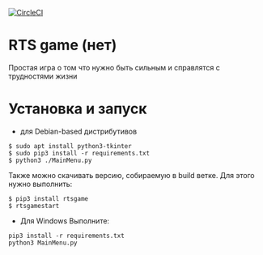 [![CircleCI](https://circleci.com/gh/ashat1701/rts-game/tree/master.svg?style=svg)](https://circleci.com/gh/ashat1701/rts-game/tree/master)
# RTS game (нет)
Простая игра о том что нужно быть сильным и справлятся с трудностями жизни
# Установка и запуск
* для Debian-based дистрибутивов
```shell
$ sudo apt install python3-tkinter
$ sudo pip3 install -r requirements.txt
$ python3 ./MainMenu.py
```
Также можно скачивать версию, собираемую в build ветке. Для этого нужно выполнить:
```shell
$ pip3 install rtsgame
$ rtsgamestart
```
* Для Windows
Выполните:
```
pip3 install -r requirements.txt
python3 MainMenu.py
```
